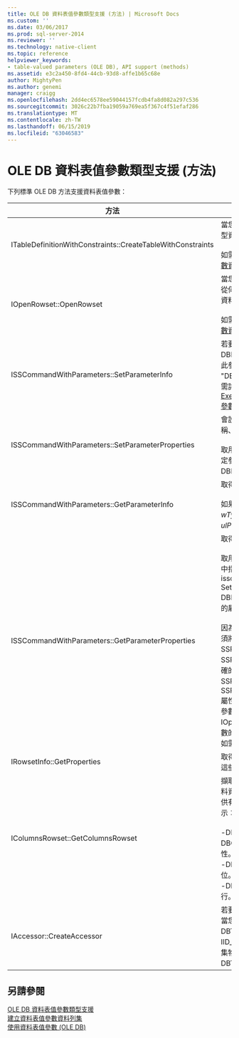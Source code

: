 ```yaml
---
title: OLE DB 資料表值參數類型支援 (方法) | Microsoft Docs
ms.custom: ''
ms.date: 03/06/2017
ms.prod: sql-server-2014
ms.reviewer: ''
ms.technology: native-client
ms.topic: reference
helpviewer_keywords:
- table-valued parameters (OLE DB), API support (methods)
ms.assetid: e3c2a450-8fd4-44cb-93d8-affe1b65c68e
author: MightyPen
ms.author: genemi
manager: craigg
ms.openlocfilehash: 2dd4ec6578ee59044157fcdb4fa8d082a297c536
ms.sourcegitcommit: 3026c22b7fba19059a769ea5f367c4f51efaf286
ms.translationtype: MT
ms.contentlocale: zh-TW
ms.lasthandoff: 06/15/2019
ms.locfileid: "63046583"
---
```

# <a name="ole-db-table-valued-parameter-type-support-methods"></a>OLE DB 資料表值參數類型支援 (方法)
  下列標準 OLE DB 方法支援資料表值參數：  
  
|方法|資料表值參數支援|  
|------------|-------------------------------------|  
|ITableDefinitionWithConstraints::CreateTableWithConstraints|當您知道資料表值參數的類型資訊，而且想要根據類型資訊來具現化資料表值參數資料列集物件時使用。<br /><br /> 如需詳細資訊，請參閱 < 靜態案例 > 中[資料表值參數資料列集建立](table-valued-parameter-rowset-creation.md)。|  
|IOpenRowset::OpenRowset|當您不知道資料表值參數的類型資訊，而且想要根據從伺服器擷取的中繼資料資訊來具現化資料表值參數資料列集物件時使用。<br /><br /> 如需詳細資訊，請參閱 < 動態案例 > 中[資料表值參數資料列集建立](table-valued-parameter-rowset-creation.md)。|  
|ISSCommandWithParameters::SetParameterInfo|若要指定資料表值參數命令參數，取用者會在 DBPARAMBINDINFO 結構的 *pwszName* 成員中將此參數的類型指定為 "table" 或 "DBTYPE_TABLE"。 *UlParamSize*設定為 ~ 0。 如需詳細資訊，請參閱 「 資料表值參數規格 」 中[Executing Commands Containing Table-Valued 參數](executing-commands-containing-table-valued-parameters.md)。|  
|ISSCommandWithParameters::SetParameterProperties|會設定資料表值參數所特有的屬性，例如結構描述名稱、類型名稱、資料行順序和預設資料行。<br /><br /> 取用者會在 SSPARAMPROPS 結構的 *iOrdinal* 中指定參數的序數。 所要求的屬性集為 DBPROPSET_SQLSERVERPARAMETER。|  
|ISSCommandWithParameters::GetParameterInfo|取得指定之命令的所有參數類型。<br /><br /> 如果是資料表值參數，DBPARAMINFO 結構中的 *wType* 欄位將會具有 DBTYPE_TABLE 類型。 *ulParamSize* 欄位將會設定為 ~0，表示長度未知。|  
|ISSCommandWithParameters::GetParameterProperties|取得 DBTYPE_TABLE 類型之參數的其他類型資訊。<br /><br /> 取用者會在 SSPARAMPROPS 結構的 *iOrdinal* 成員中指定參數的序數。 取用者可以要求任何列在 isscommandwithparameters:: Setparameterproperties DBPROPSET_SQLSERVERPARAMETER 屬性集裡的屬性。<br /><br /> 因為取用者不知道資料表值參數類型，所以提供者必須將 SSPROP_PARAM_TYPE_TYPENAME、SSPROP_PARAM_TYPE_SCHEMANAME 和 SSPROP_PARAM_TYPE_CATALOGNAME 設定為正確的值。 其餘的 SSPROP_PARAM_TABLE_DEFAULT_COLUMNS 和 SSPROP_PARAM_TABLE_COLUMN_SORT_ORDER 屬性將會有預設值。 當取用者已經探索出資料表值參數類型名稱時，它會使用 IOpenRowset::OpenRowset 來建立這個資料表值參數的執行個體，並指定資料表值參數類型的名稱。 如需詳細資訊，請參閱 <<c0> [ 資料表值參數類型探索](../../database-engine/dev-guide/table-valued-parameter-type-discovery.md)。|  
|IRowsetInfo::GetProperties|取得資料表值參數資料列集屬性。 取用者可以使用這些屬性，以最佳方式設定繫結。|  
|IColumnsRowset::GetColumnsRowset|擷取有關 [!INCLUDE[ssNoVersion](../../includes/ssnoversion-md.md)] 資料表的中繼資料資訊。 如果是資料表值參數，這個相同介面會提供有關每一個資料行的詳細中繼資料資訊，如下所示：<br /><br /> -DBCOLUMN_FLAGS 表示透過 DBCOLUMNFLAGS_ISNULLABLE 位元的 null 屬性。<br />-Dbcolumn_isunique 會指出資料行是否為識別欄位。<br />-Dbcolumn_computemode 會指出是否為計算資料行。|  
|IAccessor::CreateAccessor|若要將資料表值參數資料列集物件繫結到命令參數，當您建立存取子時，請將它的 *wType* 成員設定為 DBTYPE_TABLE。 DBOBJECT 結構將會包含 IID_IRowset 或是 *iid* 成員中任何其他有效的資料列集物件介面。 其餘欄位的處理方式類似於 DBTYPE_IUNKNOWN。|  
  
## <a name="see-also"></a>另請參閱  
 [OLE DB 資料表值參數類型支援](ole-db-table-valued-parameter-type-support.md)   
 [建立資料表值參數資料列集](table-valued-parameter-rowset-creation.md)   
 [使用資料表值參數 &#40;OLE DB&#41;](table-valued-parameters-ole-db.md)  
  
  
